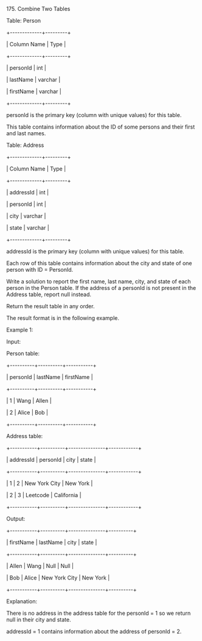 <!DOCTYPE html>
<html>
	<head>
		<title>Codebeautify.org Text to HTML Converter</title>
	</head>
	<body>
		<p>175. Combine Two Tables
 

 
Table: Person
 

 
+-------------+---------+
 
| Column Name | Type    |
 
+-------------+---------+
 
| personId    | int     |
 
| lastName    | varchar |
 
| firstName   | varchar |
 
+-------------+---------+
 

 
personId is the primary key (column with unique values) for this table.
 
This table contains information about the ID of some persons and their first and last names.
 
 
 
Table: Address
 

 
+-------------+---------+
 
| Column Name | Type    |
 
+-------------+---------+
 
| addressId   | int     |
 
| personId    | int     |
 
| city        | varchar |
 
| state       | varchar |
 
+-------------+---------+
 

 
addressId is the primary key (column with unique values) for this table.
 
Each row of this table contains information about the city and state of one person with ID = PersonId.
 
 
 
Write a solution to report the first name, last name, city, and state of each person in the Person table. If the address of a personId is not present in the Address table, report null instead.
 

 
Return the result table in any order.
 

 
The result format is in the following example.
 

 
Example 1:
 

 
Input:
 

 
Person table:
 
+----------+----------+-----------+
 
| personId | lastName | firstName |
 
+----------+----------+-----------+
 
| 1        | Wang     | Allen     |
 
| 2        | Alice    | Bob       |
 
+----------+----------+-----------+
 

 
Address table:
 
+-----------+----------+---------------+------------+
 
| addressId | personId | city          | state      |
 
+-----------+----------+---------------+------------+
 
| 1         | 2        | New York City | New York   |
 
| 2         | 3        | Leetcode      | California |
 
+-----------+----------+---------------+------------+
 

 
Output: 
 
+-----------+----------+---------------+----------+
 
| firstName | lastName | city          | state    |
 
+-----------+----------+---------------+----------+
 
| Allen     | Wang     | Null          | Null     |
 
| Bob       | Alice    | New York City | New York |
 
+-----------+----------+---------------+----------+
 

 
Explanation: 
 

 
There is no address in the address table for the personId = 1 so we return null in their city and state.
 

 
addressId = 1 contains information about the address of personId = 2.</p>
	</body>
</html>
